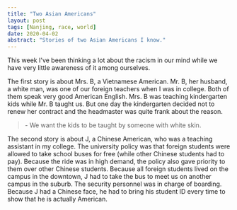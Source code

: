 ```yaml
---
title: "Two Asian Americans"
layout: post
tags: [Nanjing, race, world]
date: 2020-04-02
abstract: "Stories of two Asian Americans I know."
---
```

This week I've been thinking a lot about the racism in our mind while we have very little awareness of it among ourselves.

The first story is about Mrs. B, a Vietnamese American. Mr. B, her husband, a white man, was one of our foreign teachers when I was in college. Both of them speak very good American English. Mrs. B was teaching kindergarten kids while Mr. B taught us. But one day the kindergarten decided not to renew her contract and the headmaster was quite frank about the reason.

> \- We want the kids to be taught by someone with white skin.

The second story is about J, a Chinese American, who was a teaching assistant in my college. The university policy was that foreign students were allowed to take school buses for free (while other Chinese students had to pay). Because the ride was in high demand, the policy also gave priority to them over other Chinese students. Because all foreign students lived on the campus in the downtown, J had to take the bus to meet us on another campus in the suburb. The security personnel was in charge of boarding. Because J had a Chinese face, he had to bring his student ID every time to show that he is actually American.

